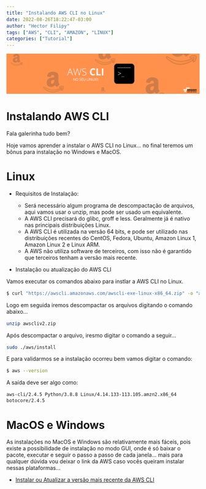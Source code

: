 ```yaml
---
title: "Instalando AWS CLI no Linux"
date: 2022-08-26T18:22:47-03:00
author: "Hector Filipy"
tags: ["AWS", "CLI", "AMAZON", "LINUX"]
categories: ["Tutorial"]
---
```


<center>
<img src="/images/AWS-CLI.png" alt="Banner AWSCLI"/>
</center>

# Instalando AWS CLI

Fala galerinha tudo bem?

Hoje vamos aprender a instalar o AWS CLI no Linux... no final teremos um bônus para instalação no Windows e MacOS.

# Linux

* Requisitos de Instalação:
  - Será necessário algum programa de descompactação de arquivos, aqui vamos usar o unzip, mas pode ser usado um equivalente.
  - A AWS CLI precisará do glibc, groff e less. Geralmente já é nativo nas principais distribuições Linux.
  - A AWS CLI é utilizada na versão 64 bits, e pode ser utilizado nas distribuições recentes do CentOS, Fedora, Ubuntu, Amazon Linux 1, Amazon Linux 2 e Linux ARM.
  - A AWS não utiliza software de terceiros, com isso não é garantido que terceiros tenham a versão mais recente.

* Instalação ou atualização do AWS CLI

Vamos executar os comandos abaixo para instlar a AWS CLI no Linux.

```bash
$ curl "https://awscli.amazonaws.com/awscli-exe-linux-x86_64.zip" -o "awscliv2.zip"
```
Logo em seguida iremos descompactar os arquivos digitando o comando abaixo...

```bash
unzip awscliv2.zip
```
Após descompactar o arquivo, iresmo digitar o comando a seguir...

```bash
sudo ./aws/install
```

E para validarmos se a instalação ocorreu bem vamos digitar o comando:

```bash
$ aws --version
```

A saída deve ser algo como:

```texto
aws-cli/2.4.5 Python/3.8.8 Linux/4.14.133-113.105.amzn2.x86_64 botocore/2.4.5
```

# MacOS e Windows

As instalações no MacOS e Windows são relativamente mais fáceis, pois existe a possibilidade de instalação no modo GUI, onde é só baixar o pacote, executar e seguir o passo a passo de cada janela... mais para qualquer dúvida vou deixar o link da AWS caso vocês queiram instalar nessas plataformas...

* [Instalar ou Atualizar a versão mais recente da AWS CLI](https://docs.aws.amazon.com/pt_br/cli/latest/userguide/getting-started-install.html)

